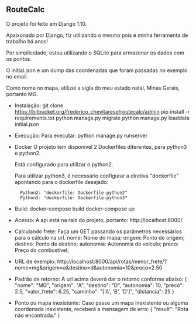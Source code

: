## **RouteCalc** ##

O projeto foi feito em Django 1.10.

Apaixonado por Django, fiz utilizando o mesmo pois é minha ferramenta de trabalho há anos!

Por simplicidade, estou utilizando o SQLite para armazenar os dados com os pontos.

O initial.json é um dump das coordenadas que foram passadas no exemplo no email.

Como nome no mapa, utilizei a sigla do meu estado natal, Minas Gerais, portanto MG.


* Instalação:
    git clone https://bitbucket.org/frederico_chevitarese/routecalc/admin
    pip install -r requirements.txt
    python manage.py migrate
    python manage.py loaddata initial.json


* Execução:
    Para executar: python manage.py runserver


* Docker
    O projeto tem disponível 2 Dockerfiles diferentes, para python3 e python2.

    Está configurado para utilizar o python2.

    Para utilizar python3, é necessário configurar a diretiva "dockerfile" apontando para o dockerfile desejado:

        Python2: "dockerfile: Dockerfile-python2"
        Python3: "dockerfile: Dockerfile-python3"


* Build:
    docker-compose build
    docker-compose up


* Acesso:
    A api está na raiz do projeto, portanto:
    http://localhost:8000/


* Calculando frete:
    Faça um GET passando os parâmetros necessários para o cálculo na url.
    nome: Nome do mapa;
    origem: Ponto de origem;
    destino: Ponto de destino;
    autonomia: Autonomia do veículo;
    preco: Preço do combustível;


* URL de exemplo:
    http://localhost:8000/api/rotas/menor_frete/?nome=mg&origem=a&destino=d&autonomia=10&preco=2.50



* Padrão de retorno:
    A url acima deverá dar o retorno conforme abaixo:
    {
        "nome": "MG",
        "origem": "A",
        "destino": "D",
        "autonomia": 10,
        "preco": 2.5,
        "valor_frete": 6.25,
        "caminho": "['A', 'B', 'D']",
        "distancia": 25
    }


* Ponto ou mapa inexistente:
    Caso passe um mapa inexistente ou alguma coordenada inexistente, receberá a mensagem de erro:
    {
        "result": "Rota não encontrada."
    }